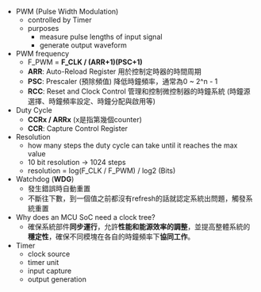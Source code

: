 
* PWM (Pulse Width Modulation) 
	* controlled by Timer
	* purposes
		* measure pulse lengths of input signal
		* generate output waveform
* PWM frequency
	* F_PWM = **F_CLK / (ARR+1)(PSC+1)** 
	* **ARR**: Auto-Reload Register 用於控制定時器的時間周期
	* **PSC**: Prescaler (預除頻值) 降低時鐘頻率，通常為0 ~ 2^n - 1
	* **RCC**: Reset and Clock Control 管理和控制微控制器的時鐘系統 (時鐘源選擇、時鐘頻率設定、時鐘分配與啟用等)
* Duty Cycle
	* **CCRx / ARRx** (x是指第幾個counter)
	* **CCR**: Capture Control Register
* Resolution
	* how many steps the duty cycle can take until it reaches the max value
	* 10 bit resolution → 1024 steps
	* resolution = log(F_CLK / F_PWM) / log2 (Bits)
* Watchdog (**WDG**)
	* 發生錯誤時自動重置
	* 不斷往下數，到一個值之前都沒有refresh的話就認定系統出問題，觸發系統重置
* Why does an MCU SoC need a clock tree?
	* 確保系統部件**同步運行**，允許**性能和能源效率的調整**，並提高整體系統的**穩定性**，確保不同模塊在各自的時鐘頻率下**協同工作**。
* Timer
	* clock source
	* timer unit
	* input capture
	* output generation